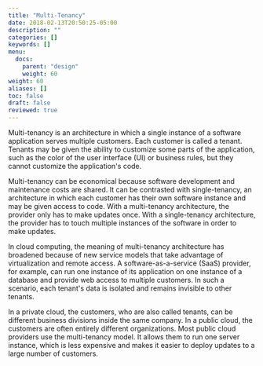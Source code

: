 ```yaml
---
title: "Multi-Tenancy"
date: 2018-02-13T20:50:25-05:00
description: ""
categories: []
keywords: []
menu:
  docs:
    parent: "design"
    weight: 60
weight: 60
aliases: []
toc: false
draft: false
reviewed: true
---
```


Multi-tenancy is an architecture in which a single instance of a software application serves multiple customers. Each customer is called a tenant. Tenants may be given the ability to customize some parts of the application, such as the color of the user interface (UI) or business rules, but they cannot customize the application's code.

Multi-tenancy can be economical because software development and maintenance costs are shared. It can be contrasted with single-tenancy, an architecture in which each customer has their own software instance and may be given access to code. With a multi-tenancy architecture, the provider only has to make updates once. With a single-tenancy architecture, the provider has to touch multiple instances of the software in order to make updates.

In cloud computing, the meaning of multi-tenancy architecture has broadened because of new service models that take advantage of virtualization and remote access. A software-as-a-service (SaaS) provider, for example, can run one instance of its application on one instance of a database and provide web access to multiple customers. In such a scenario, each tenant's data is isolated and remains invisible to other tenants.

In a private cloud, the customers, who are also called tenants, can be different business divisions inside the same company. In a public cloud, the customers are often entirely different organizations. Most public cloud providers use the multi-tenancy model. It allows them to run one server instance, which is less expensive and makes it easier to deploy updates to a large number of customers.

